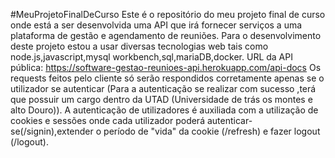 #MeuProjetoFinalDeCurso
Este é o repositório do meu projeto final de curso onde está a ser desenvolvida uma API que irá fornecer serviços a uma plataforma de gestão e agendamento de reuniões.
Para o desenvolvimento deste projeto estou a usar diversas tecnologias web tais como node.js,javascript,mysql workbench,sql,mariaDB,docker.
URL da API pública: https://software-gestao-reunioes-api.herokuapp.com/api-docs
Os requests feitos pelo cliente só serão respondidos corretamente apenas se o utilizador se autenticar (Para a autenticação se realizar com sucesso ,terá que possuir um cargo dentro da UTAD (Universidade de trás os montes e alto Douro)).
A autenticação de utilizadores é auxiliada com a utilização de cookies e sessões onde cada utilizador poderá autenticar-se(/signin),extender o período de "vida" da cookie (/refresh) e fazer logout (/logout).
